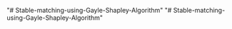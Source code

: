 "# Stable-matching-using-Gayle-Shapley-Algorithm" 
"# Stable-matching-using-Gayle-Shapley-Algorithm" 
